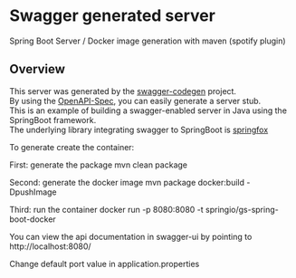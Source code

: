 # Swagger generated server

Spring Boot Server / Docker image generation with maven (spotify plugin)

## Overview  
This server was generated by the [swagger-codegen](https://github.com/swagger-api/swagger-codegen) project.  
By using the [OpenAPI-Spec](https://github.com/swagger-api/swagger-core), you can easily generate a server stub.  
This is an example of building a swagger-enabled server in Java using the SpringBoot framework.  
The underlying library integrating swagger to SpringBoot is [springfox](https://github.com/springfox/springfox)  

To generate create the container:

First: generate the package
mvn clean package

Second: generate the docker image
mvn package docker:build -DpushImage

Third: run the container 
docker run -p 8080:8080 -t springio/gs-spring-boot-docker

You can view the api documentation in swagger-ui by pointing to  
http://localhost:8080/  

Change default port value in application.properties
